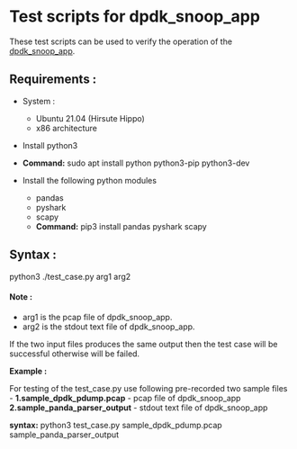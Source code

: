 Test scripts for dpdk_snoop_app
===============================

These test scripts can be used to verify the operation of the
[dpdk_snoop_app](../../../../../samples/dpdk/dpdk-snoop-app/README.md).

## Requirements :

- System :
  - Ubuntu 21.04 (Hirsute Hippo)
  - x86 architecture

- Install python3
- **Command:** sudo apt install python python3-pip python3-dev

- Install the following python modules
  - pandas
  - pyshark
  - scapy
  - **Command:** pip3 install pandas pyshark scapy

## Syntax :

python3 ./test_case.py arg1 arg2

#### Note :

- arg1 is the pcap file of dpdk_snoop_app.
- arg2 is the stdout text file of dpdk_snoop_app.

If the two input files produces the same output then the test case will be successful otherwise will be failed.

**Example :**

For testing of the test_case.py use following pre-recorded two sample files -
**1.sample_dpdk_pdump.pcap** - pcap file of dpdk_snoop_app
**2.sample_panda_parser_output** - stdout text file of dpdk_snoop_app

**syntax:** python3 test_case.py sample_dpdk_pdump.pcap sample_panda_parser_output




